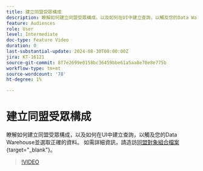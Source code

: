 ```yaml
---
title: 建立同盟受眾構成
description: 瞭解如何建立同盟受眾構成，以及如何在UI中建立查詢，以觸及您的Data Warehouse並選取正確的資料。
feature: Audiences
role: User
level: Intermediate
doc-type: Feature Video
duration: 0
last-substantial-update: 2024-08-30T00:00:00Z
jira: KT-16121
source-git-commit: 8f7e2699e0158bc36459bbe61a5aa8e70e8e775b
workflow-type: tm+mt
source-wordcount: '78'
ht-degree: 1%

---
```



# 建立同盟受眾構成

瞭解如何建立同盟受眾構成，以及如何在UI中建立查詢，以觸及您的Data Warehouse並選取正確的資料。 如需詳細資訊，請造訪[同盟對象組合檔案](https://experienceleague.adobe.com/zh-hant/docs/federated-audience-composition/using/home){target="_blank"}。

>[!VIDEO](https://video.tv.adobe.com/v/3433247/?learn=on)
